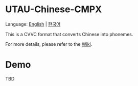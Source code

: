 # UTAU-Chinese-CMPX

Language: [English](/README.md) | [한국어](/README-KO.md)

This is a CVVC format that converts Chinese into phonemes.

For more details, please refer to the [Wiki]().

# Demo

TBD
